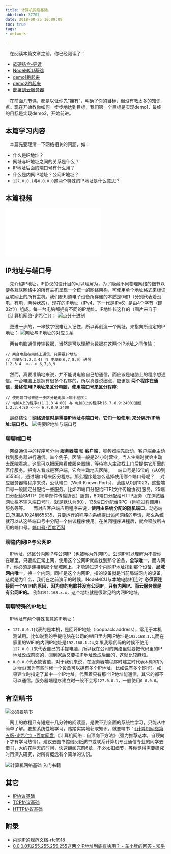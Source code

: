 ```yaml
---
title: 计算机网络基础
abbrlink: 37707
date: 2018-08-25 10:09:09
toc: true
tags:
- network

---
```


&emsp;在阅读本篇文章之前，你已经阅读了：
- [软硬结合-导读](/posts/44755)
- [NodeMCU基础](/posts/31494)
- [demo1跑起来](/posts/64786/)
- [demo2跑起来](/posts/64786/)
- [部署到云服务器](/posts/31687/)

&emsp;在前面几节课，都是以让你先“拥有”，明确了你的目标，但没有教太多的知识点。现在开始教你如何一步步地达到目标，我们第一个目标是实现demo1，最终的目标是实现demo2，开始前进。
## 本篇学习内容
&emsp;本篇先要理清一下网络相关的问题，如：
- 什么是IP地址？
- 网址与IP地址之间的关系是什么？
- IP地址后面的端口号有什么用？
- 什么是内网IP地址？公网IP地址？
- `127.0.0.1`与`0.0.0.0`这两个特殊的IP地址是什么意思？

## 本篇视频

<iframe src="//player.bilibili.com/player.html?aid=462062924&bvid=BV16L411n7Pi&cid=379908862&page=6" scrolling="no" border="0" frameborder="no" framespacing="0" allowfullscreen="true" class="bilibili-video"> </iframe>


## IP地址与端口号
&emsp;先介绍IP地址，IP协议的设计目的可以理解为，为了隐藏不同物理网络的细节以便各互联网络中的所有主机呈现一个统一的网络架构，可使用单个地址格式来标识互联网上的所有主机。我们都知道电子设备所存储的本质是0和1（分别代表着没电、有电，两种状态），现在的IP地址（IPv4，下一代是IPv6）是由4个字节（即32位）组成。每一台电脑都拥有不同的IP地址。IP地址长这样的（图片来自于《计算机网络-谢希仁》）：
![点分十进制](/blog/blog_images/点分十进制.webp)

&emsp;更进一步的，一串数字很难让人记住，所以再创造一个网址，来指向所设定的IP地址：
![网址与IP地址的对应关系](/blog/blog_images/网址与IP地址的对应关系.webp)

&emsp;两台电脑通信传输数据，当然是可以理解为数据在这两个IP地址之间传输：
```
// 两台电脑在网络上通信，只需要IP地址：
// 电脑A(1.2.3.4) 与 电脑B(6,7,8,9) 通信
1.2.3.4  <---> 6,7,8,9
```

&emsp;然而，真要准确地来说，并不能说电脑自己想通信，而应该是电脑上的程序想通信。一台电脑上是拥有很多个程序的，所以真要说细点，应该是 __两个程序在通信，最终使用IP地址来区分电脑，使用端口号来区分程序__:
```
// 使用端口号来进一步区分是电脑上哪个程序：
// 电脑A上的程序a(1.2.3.4:80) 与 电脑B上的程序b(6.7.8.9:2400)通信
1.2.3.4:80 <--> 6.7.8.9:2400
```


&emsp;最终结论：__网络通信时是需要IP地址与端口号，它们一般使用`:`来分隔开(IP地址:端口号)。__
![需要IP地址与端口号](/blog/blog_images/需要IP地址与端口号.webp)    

### 聊聊端口号
&emsp;网络通信中的程序可分为 __服务器端__ 和 __客户端__，服务器端先启动，客户端会主动找到服务器进行通信。举个例子，医院一般是24小时营业，当人生病时就会主动去医院看病。这里可以把医院看成服务器端，等待病人主动找上门后提供它所需的医疗服务。把病人看成是客户端，它会主动地去医院。
&emsp;端口号是16位的（从0到65535），通过端口号来区分程序。那么程序是怎么选择使用哪个端口号呢？
&emsp;对应服务器端程序来说，公认端口（Well-Known Ports），范围从0到1023，这些端口号一般固定分配给一些服务。比如21端口分配给FTP(文件传输协议)服务，25端口分配给SMTP（简单邮件传输协议）服务，80端口分配给HTTP服务（在浏览器网址栏不输入端口号时，就是默认为80），135端口分配给RPC（远程过程调用）服务等等。
&emsp;而对应客户端应用程序来说，__使用由系统分配的随机端口__。动态端口,范围从1024到65535，只要运行的程序向系统提出访问网络的申请，那么系统就可以从这些端口号中分配一个供该程序使用。在关闭程序进程后，就会释放所占用的端口号。[端口号-百度百科](https://baike.baidu.com/item/%E7%AB%AF%E5%8F%A3%E5%8F%B7)

### 聊隐内网IP与公网IP
&emsp;IP地址，还区分内网IP与公网IP（也被称为外网IP）。公网IP可以理解为不管你在哪里，只要能正常上网，使用这个公网IP就能找到那个设备，__全球唯一__。而内网IP，你必须是连接到那个局域网上，才能通过这个内网IP地址找到那个设备，__局域网内唯一__，换一个内网，同样是这个内网IP，指的设备就是当前局域网内的设备，这就是为什么，我们在之前演示的时候，NodeMCU与本地电脑相连时 __必须要连接同一个WIFI的原因，因为你的电脑并没有公网IP，只有内网IP。而云服务器是有公网IP的。__ 例如`192.168.x.x`，这个地址就是很常见的内网IP地址。

### 聊聊特殊的IP地址
&emsp;IP地址有两个特殊含意的IP地址：
- `127.0.0.1`代表的是本机，是回环IP地址（loopback address），常用于本机测试用。比如说我的手提电脑在公司的WIFI里内网IP地址是`192.168.1.1`,而在家里的WIFI的内网IP地址是`192.168.1.24`,如果我写代码的时候不使用`127.0.0.1`来代表自己的手提电脑，所以我在公司的网络里就要把代码里的IP地址改成前面的，回到家后又要把IP地址改成后面的，这就比较麻烦。
- `0.0.0.0`代表缺省值，对于我们来说，在服务器端程序时建立时代表`本机所有的IP地址`(因为有些时候一个设备可以拥有多个IP地址，比如说有多个网卡)。如果建立时指定了其中一个IP地址，代表着只有那个IP地址能通信，其它的都不可以通信。服务器端程序建立时一般不会写`127.0.0.1`，一般使用`0.0.0.0`。

## 有空啃书

![必须要啃书](/blog/blog_images/必须要啃书.webp)

&emsp;网上的教程只有短短十几分钟的阅读量，是做不到全面的系统性学习，只能从中简单了解。要想系统性地学习，踏踏实实地获取知识，就要啃书：[《计算机网络第五版-谢希仁》-百度网盘](https://pan.baidu.com/s/1MCiXSAIv0hPSqwf_gWcHGw),《计算机网络：自顶向下方法》（强力推荐这本，自顶向下才有学习热情）。建议去图书馆借阅纸质书或联系计算机专业通信专业的同学去借书，大约花两天的时间，快速翻阅完前6章，不必太扣细节，等你觉得需要研究时再深入研究，对所有概念有个简单的认识。

![计算机网络基础 入门书籍](/blog/blog_images/计算机网络基础入门书籍.webp)

## 其它
- [IP协议基础](/posts/37286)
- [TCP协议基础](/posts/19508)
- [HTTP协议基础](/posts/34265)

## 附录
- [内网IP的规范文档-rfc1918](https://tools.ietf.org/html/rfc1918)
- [0.0.0.0和255.255.255.255这两个IP地址到底有啥用？ - 车小胖的回答 - 知乎](https://www.zhihu.com/question/267097519/answer/318401587)










